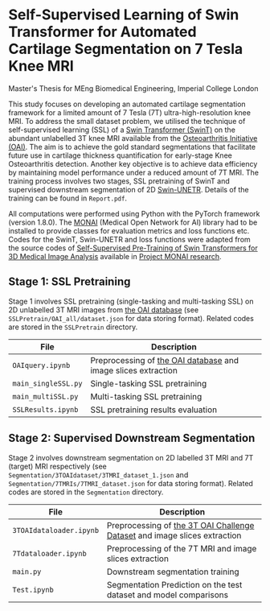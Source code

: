 # Self-Supervised Learning of Swin Transformer for Automated Cartilage Segmentation on 7 Tesla Knee MRI
Master's Thesis for MEng Biomedical Engineering, Imperial College London 

This study focuses on developing an automated cartilage segmentation framework for a limited amount of 7 Tesla (7T) ultra-high-resolution knee MRI. To address the small dataset problem, we utilised the technique of self-supervised learning (SSL) of a [Swin Transformer (SwinT)](https://openaccess.thecvf.com/content/ICCV2021/html/Liu_Swin_Transformer_Hierarchical_Vision_Transformer_Using_Shifted_Windows_ICCV_2021_paper) on the abundant unlabelled 3T knee MRI available from the [Osteoarthritis Initiative (OAI)](https://nda.nih.gov/oai/). The aim is to achieve the gold standard segmentations that facilitate future use in cartilage thickness quantification for early-stage Knee Osteoarthritis detection. Another key objective is to achieve data efficiency by maintaining model performance under a reduced amount of 7T MRI. The training process involves two stages, SSL pretraining of SwinT and supervised downstream segmentation of 2D [Swin-UNETR](https://link.springer.com/chapter/10.1007/978-3-031-08999-2_22). Details of the training can be found in `Report.pdf`. 

All computations were performed using Python with the PyTorch framework (version 1.8.0). The [MONAI](https://github.com/Project-MONAI/MONAI) (Medical Open Network for AI) library had to be installed to provide classes for evaluation metrics and loss functions etc. Codes for the SwinT, Swin-UNETR and loss functions were adapted from the source codes of [Self-Supervised Pre-Training of Swin Transformers
for 3D Medical Image Analysis](https://openaccess.thecvf.com/content/CVPR2022/papers/Tang_Self-Supervised_Pre-Training_of_Swin_Transformers_for_3D_Medical_Image_Analysis_CVPR_2022_paper.pdf) available in [Project MONAI research](https://github.com/Project-MONAI/research-contributions/tree/main/SwinUNETR/Pretrain). 

## Stage 1: SSL Pretraining

Stage 1 involves SSL pretraining (single-tasking and multi-tasking SSL) on 2D unlabelled 3T MRI images from [the OAI database](https://nda.nih.gov/oai/) (see `SSLPretrain/OAI_all/dataset.json` for data storing format). Related codes are stored in the `SSLPretrain` directory. 

|File                   |Description          
|----                   |------------             
|`OAIquery.ipynb`       |Preprocessing of [the OAI database](https://nda.nih.gov/oai/) and image slices extraction
|`main_singleSSL.py`    |Single-tasking SSL pretraining 
|`main_multiSSL.py`     |Multi-tasking SSL pretraining
|`SSLResults.ipynb`     |SSL pretraining results evaluation

## Stage 2: Supervised Downstream Segmentation

Stage 2 involves downstream segmentation on 2D labelled 3T MRI and 7T (target) MRI respectively (see `Segmentation/3TOAIdataset/3TMRI_dataset_1.json` and `Segmentation/7TMRIs/7TMRI_dataset.json` for data storing format). Related codes are stored in the `Segmentation` directory. 

|File                     |Description          
|----                     |------------             
|`3TOAIdataloader.ipynb`  |Preprocessing of [the 3T OAI Challenge Dataset](https://www.ncbi.nlm.nih.gov/pmc/articles/PMC8231759/) and image slices extraction
|`7Tdataloader.ipynb`     |Preprocessing of the 7T MRI and image slices extraction
|`main.py`                |Downstream segmentation training
|`Test.ipynb`             |Segmentation Prediction on the test dataset and model comparisons







